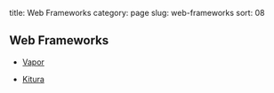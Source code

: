 title: Web Frameworks
category: page
slug: web-frameworks
sort: 08

## Web Frameworks

* [Vapor](https://github.com/qutheory/vapor)

* [Kitura](https://developer.ibm.com/swift/products/kitura/)
